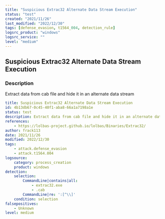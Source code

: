 ```yaml
---
title: "Suspicious Extrac32 Alternate Data Stream Execution"
status: "test"
created: "2021/11/26"
last_modified: "2022/12/30"
tags: [defense_evasion, t1564_004, detection_rule]
logsrc_product: "windows"
logsrc_service: ""
level: "medium"
---
```


## Suspicious Extrac32 Alternate Data Stream Execution

### Description

Extract data from cab file and hide it in an alternate data stream

```yml
title: Suspicious Extrac32 Alternate Data Stream Execution
id: 4b13db67-0c45-40f1-aba8-66a1a7198a1e
status: test
description: Extract data from cab file and hide it in an alternate data stream
references:
    - https://lolbas-project.github.io/lolbas/Binaries/Extrac32/
author: frack113
date: 2021/11/26
modified: 2022/12/30
tags:
    - attack.defense_evasion
    - attack.t1564.004
logsource:
    category: process_creation
    product: windows
detection:
    selection:
        CommandLine|contains|all:
            - extrac32.exe
            - .cab
        CommandLine|re: ':[^\\]'
    condition: selection
falsepositives:
    - Unknown
level: medium

```

